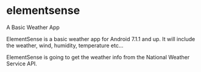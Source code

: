 # elementsense
A Basic Weather App

ElementSense is a basic weather app for Android 7.1.1 and up. It will include the weather, wind, humidity, temperature etc...

ElementSense is going to get the weather info from the National Weather Service API.
